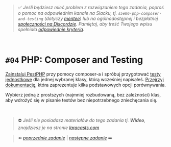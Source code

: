> :white_check_mark: *Jeśli będziesz mieć problem z rozwiązaniem tego zadania, poproś o pomoc na odpowiednim kanale na Slacku, tj. `s5e06-php-composer-and-testing` (dotyczy [mentee](https://devmentor.pl/mentoring-javascript/)) lub na ogólnodostępnej i bezpłatnej [społeczności na Discordzie](https://devmentor.pl/discord). Pamiętaj, aby treść Twojego wpisu spełniała [odpowiednie kryteria](https://devmentor.pl/jak-prosic-o-pomoc/).*

&nbsp;

# `#04` PHP: Composer and Testing

[Zainstaluj PestPHP](https://pestphp.com/docs/installation) przy pomocy composer-a i spróbuj przygotować [testy jednostkowe](https://pestphp.com/docs/writing-tests) dla jednej wybranej klasy, którą wcześniej napisałeś. [Przejrzyj dokumentację](https://pestphp.com/docs/expectations), która zaprezentuje kilka podstawowych opcji porównywania.

Wybierz jedną z prostszych (najmniej rozbudowaną, bez zależności) klas, aby wdrożyć się w pisanie testów bez niepotrzebnego zniechęcania się.


&nbsp;
> :no_entry: *Jeśli nie posiadasz materiałów do tego zadania tj. **Wideo**, znajdziesz je na stronie [laracasts.com](https://laracasts.com/referral/bogolubow)*

> :arrow_left: [*poprzednie zadanie*](./../03) | [*następne zadanie*](./../05) :arrow_right:
